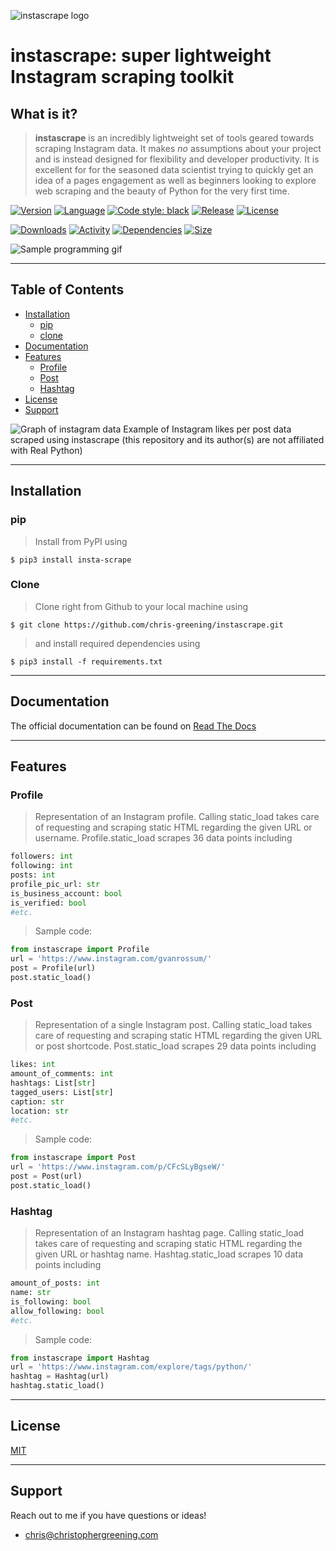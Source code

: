 ![instascrape logo](/media/logo.png?raw=true)

# instascrape: super lightweight Instagram scraping toolkit

## What is it?
> **instascrape** is an incredibly lightweight set of tools geared towards scraping Instagram data. It makes *no* assumptions about your project and is instead designed for flexibility and developer productivity. It is excellent for for the seasoned data scientist trying to quickly get an idea of a pages engagement as well as beginners looking to explore web scraping and the beauty of Python for the very first time. 

[![Version](https://img.shields.io/pypi/pyversions/insta-scrape)](https://www.python.org/downloads/release/python-360/)
[![Language](https://img.shields.io/github/languages/top/chris-greening/instascrape)](https://www.python.org/) 
[![Code style: black](https://img.shields.io/badge/code%20style-black-000000.svg)](https://github.com/psf/black)
[![Release](https://img.shields.io/pypi/v/insta-scrape)](https://pypi.org/project/insta-scrape/)
[![License](http://img.shields.io/:license-mit-blue.svg?style=flat-square)](https://opensource.org/licenses/MIT) 

[![Downloads](https://pepy.tech/badge/insta-scrape)](https://pepy.tech/project/insta-scrape)
[![Activity](https://img.shields.io/github/last-commit/chris-greening/instascrape)](https://github.com/chris-greening/instascrape) 
[![Dependencies](https://img.shields.io/librariesio/github/chris-greening/instascrape)](https://github.com/chris-greening/instascrape/blob/master/requirements.txt)
[![Size](https://img.shields.io/github/repo-size/chris-greening/instascrape)](https://github.com/chris-greening/instascrape) 

![Sample programming gif](/media/sample_code.gif?raw=true)

---

## Table of Contents 
* [Installation](#installation)
  * [pip](#pip)
  * [clone](#clone)
* [Documentation](#documentation)
* [Features](#features)
  * [Profile](#profile)
  * [Post](#post)
  * [Hashtag](#hashtag)
* [License](#license)
* [Support](#support)

![Graph of instagram data](/media/realpython.png?raw=true)
Example of Instagram likes per post data scraped using instascrape (this repository and its author(s) are not affiliated with Real Python)

---

## Installation

### pip
> Install from PyPI using
```shell
$ pip3 install insta-scrape
```

### Clone
> Clone right from Github to your local machine using 
```shell
$ git clone https://github.com/chris-greening/instascrape.git 
```
> and install required dependencies using 
```shell
$ pip3 install -f requirements.txt
```

---

## Documentation 
The official documentation can be found on [Read The Docs](https://instascrape.readthedocs.io/en/latest/index.html)

---

## Features

### Profile 
> Representation of an Instagram profile. Calling static_load takes care of requesting and scraping static HTML regarding the given URL or username. 
> Profile.static_load scrapes 36 data points including 
```python
followers: int
following: int
posts: int 
profile_pic_url: str
is_business_account: bool
is_verified: bool 
#etc. 
```
> Sample code:
```python
from instascrape import Profile
url = 'https://www.instagram.com/gvanrossum/'
post = Profile(url)
post.static_load()
```

### Post
> Representation of a single Instagram post. Calling static_load takes care of requesting and scraping static HTML regarding the given URL or post shortcode.
> Post.static_load scrapes 29 data points including
```python
likes: int
amount_of_comments: int
hashtags: List[str]
tagged_users: List[str]
caption: str
location: str
#etc. 
```
> Sample code:
```python
from instascrape import Post 
url = 'https://www.instagram.com/p/CFcSLyBgseW/'
post = Post(url)
post.static_load()
```

### Hashtag
> Representation of an Instagram hashtag page. Calling static_load takes care of requesting and scraping static HTML regarding the given URL or hashtag name.
> Hashtag.static_load scrapes 10 data points including
```python
amount_of_posts: int
name: str
is_following: bool
allow_following: bool
#etc. 
```
> Sample code:
```python
from instascrape import Hashtag 
url = 'https://www.instagram.com/explore/tags/python/'
hashtag = Hashtag(url)
hashtag.static_load()
```
---

## License
[MIT](LICENSE)

---

## Support 
Reach out to me if you have questions or ideas!
- chris@christophergreening.com
